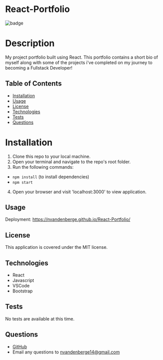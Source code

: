# React-Portfolio

![badge](https://img.shields.io/static/v1?label=license&message=MIT&color=green)

# Description

My project portfolio built using React. This portfolio contains a short bio of myself along with some of the projects i've completed on my journey to becoming a Fullstack Developer!

## Table of Contents

- [Installation](#installation)
- [Usage](#usage)
- [License](#license)
- [Technologies](#technologies)
- [Tests](#tests)
- [Questions](#questions)

# Installation

1. Clone this repo to your local machine.
2. Open your terminal and navigate to the repo's root folder.
3. Run the following commands:

- `npm install` (to install dependencies)
- `npm start`

4. Open your browser and visit 'localhost:3000' to view application.

## Usage

Deployment: https://nvandenberge.github.io/React-Portfolio/

## License

This application is covered under the MIT license.

## Technologies

- React
- Javascript
- VSCode
- Bootstrap

## Tests

No tests are available at this time.

## Questions

- [GitHub](https://github.com/nvandenberge)
- Email any questions to nvandenberge14@gmail.com